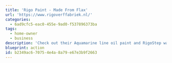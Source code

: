 ```yaml
---
title: 'Rigo Paint - Made From Flax'
url: 'https://www.rigoverffabriek.nl/'
categories:
  - 6ad9cfc5-eac0-455e-9ad0-f537896373ba
tags:
  - home-owner
  - business
description: 'Check out their Aquamarine line oil paint and RigoStep water-based paints.  Their oil paints depend on locally grown flax, which is heated and pressed by traditional windmills to extract the oil. Once mixed with other solvents, this forms the liquid base for the paint.'
blueprint: action
id: b2349ac6-7075-4e4a-8a79-e67e3b9f2663
---
```

